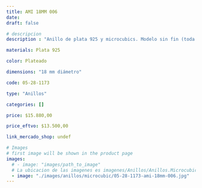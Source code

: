 ```yaml
---
title: AMI 18MM 006
date: 
draft: false

# descripcion
description : "Anillo de plata 925 y microcubics. Modelo sin fin (toda la vuelta completa del anillo con microcubics)."

materials: Plata 925

color: Plateado

dimensions: "18 mm diámetro"

code: 05-28-1173

type: "Anillos"

categories: []

price: $15.880,00

price_eftvo: $13.500,00

link_mercado_shop: undef

# Images
# first image will be shown in the product page
images:
  # - image: "images/path_to_image"
  # La ubicacion de las imagenes es imagenes/Anillos/Anillos.Microcubic/05-28-1173-ami-18mm-006
  - image: "./images/anillos/microcubic/05-28-1173-ami-18mm-006.jpg"
---
```

